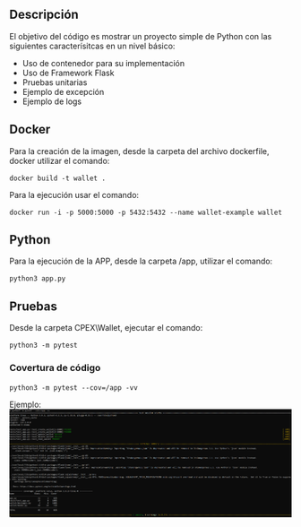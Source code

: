 ## Descripción
El objetivo del código es mostrar un proyecto simple de Python con las siguientes caracterísitcas en un nivel básico:
- Uso de contenedor para su implementación
- Uso de Framework Flask
- Pruebas unitarias
- Ejemplo de excepción
- Ejemplo de logs


## Docker
Para la creación de la imagen, desde la carpeta del archivo dockerfile, docker utilizar el comando:
```
docker build -t wallet .
```

Para la ejecución usar el comando:
```
docker run -i -p 5000:5000 -p 5432:5432 --name wallet-example wallet
```

## Python
Para la ejecución de la APP, desde la carpeta /app, utilizar el comando:
```
python3 app.py
```

## Pruebas
Desde la carpeta CPEX\Wallet, ejecutar el comando:
```
python3 -m pytest
```

### Covertura de código

```
python3 -m pytest --cov=/app -vv
```

Ejemplo:
![Covertura](images/coverage.PNG) 
